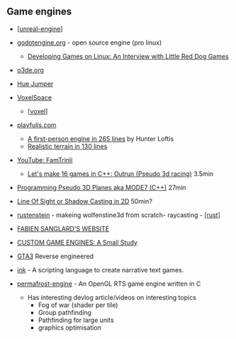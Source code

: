 Game engines
------------

* [[unreal-engine]]
* [godotengine.org](https://godotengine.org/) - open source engine (pro linux)
    * [Developing Games on Linux: An Interview with Little Red Dog Games](https://blog.system76.com/post/654884924769370112/developing-games-on-linux-an-interview-with)
* [o3de.org](https://o3de.org/)
* [Hue Jumper](http://frankforce.com/?p=7427)
* [VoxelSpace](https://github.com/s-macke/VoxelSpace)
    * [[voxel]]
* [playfuljs.com](http://www.playfuljs.com/)
    * [A first-person engine in 265 lines](http://www.playfuljs.com/a-first-person-engine-in-265-lines/) by Hunter Loftis
    * [Realistic terrain in 130 lines](http://www.playfuljs.com/realistic-terrain-in-130-lines/)
* [YouTube: FamTrinli](https://www.youtube.com/user/FamTrinli)
    * [Let's make 16 games in C++: Outrun (Pseudo 3d racing)](https://www.youtube.com/watch?v=N60lBZDEwJ8) 3.5min
* [Programming Pseudo 3D Planes aka MODE7 (C++)](https://www.youtube.com/watch?v=ybLZyY655iY) 27min
* [Line Of Sight or Shadow Casting in 2D](https://www.youtube.com/watch?v=fc3nnG2CG8U) 50min?
* [rustenstein](https://tech.nextroll.com/blog/dev/2022/02/02/rustenstein.html) - makeing wolfenstine3d from scratch- raycasting - [[rust]]

* [FABIEN SANGLARD'S WEBSITE](http://fabiensanglard.net/)

* [CUSTOM GAME ENGINES: A Small Study](https://gist.github.com/raysan5/909dc6cf33ed40223eb0dfe625c0de74#custom-game-engines-a-small-study)
  
* [GTA3](https://github.com/GTAmodding/re3) Reverse engineered

* [ink](https://www.inklestudios.com/ink/) - A scripting language to create narrative text games.
* [permafrost-engine](https://github.com/eduard-permyakov/permafrost-engine) - An OpenGL RTS game engine written in C
    * Has interesting devlog article/videos on interesting topics
        * Fog of war (shader per tile)
        * Group pathfinding
        * Pathfinding for large units
        * graphics optimisation

[//begin]: # "Autogenerated link references for markdown compatibility"
[unreal-engine]: unreal-engine.md "Unreal Engine"
[voxel]: voxel.md "Voxel"
[rust]: rust.md "Rust"
[//end]: # "Autogenerated link references"